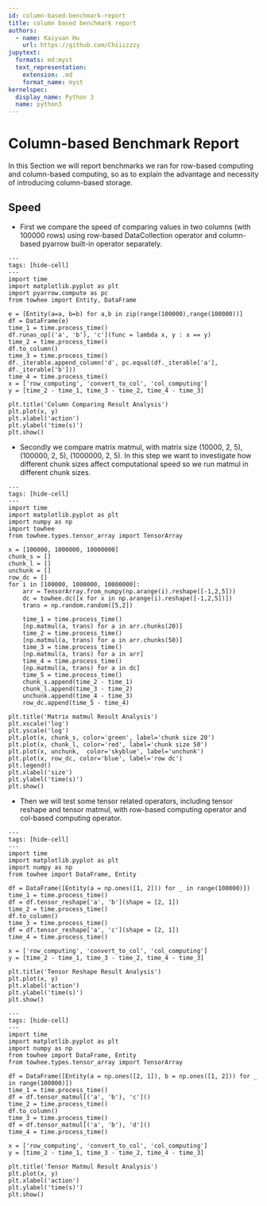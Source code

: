 ```yaml
---
id: column-based-benchmark-report
title: column based benchmark report
authors:
  - name: Kaiyuan Hu
    url: https://github.com/Chiiizzzy
jupytext:
  formats: md:myst
  text_representation:
    extension: .md
    format_name: myst
kernelspec:
  display_name: Python 3
  name: python3
---
```


# Column-based Benchmark Report

In this Section we will report benchmarks we ran for row-based computing and column-based computing, so as to explain the advantage and necessity of introducing column-based storage.

## Speed

- First we compare the speed of comparing values in two columns (with 100000 rows) using row-based DataCollection operator and column-based pyarrow built-in operator separately.

```{code-cell} ipython3
---
tags: [hide-cell]
---
import time
import matplotlib.pyplot as plt
import pyarrow.compute as pc
from towhee import Entity, DataFrame

e = [Entity(a=a, b=b) for a,b in zip(range(100000),range(100000))]
df = DataFrame(e)
time_1 = time.process_time()
df.runas_op[('a', 'b'), 'c'](func = lambda x, y : x == y)
time_2 = time.process_time()
df.to_column()
time_3 = time.process_time()
df._iterable.append_column('d', pc.equal(df._iterable['a'], df._iterable['b']))
time_4 = time.process_time()
x = ['row_computing', 'convert_to_col', 'col_computing']
y = [time_2 - time_1, time_3 - time_2, time_4 - time_3]
```

```{code-cell} ipython3
plt.title('Column Comparing Result Analysis')
plt.plot(x, y)
plt.xlabel('action')
plt.ylabel('time(s)')
plt.show()
```

- Secondly we compare matrix matmul, with matrix size (10000, 2, 5), (100000, 2, 5), (1000000, 2, 5). In this step we want to investigate how different chunk sizes affect computational speed so we run matmul in different chunk sizes.

```{code-cell} ipython3
---
tags: [hide-cell]
---
import time
import matplotlib.pyplot as plt
import numpy as np
import towhee
from towhee.types.tensor_array import TensorArray

x = [100000, 1000000, 10000000]
chunk_s = []
chunk_l = []
unchunk = []
row_dc = []
for i in [100000, 1000000, 10000000]:
	arr = TensorArray.from_numpy(np.arange(i).reshape([-1,2,5]))
	dc = towhee.dc([x for x in np.arange(i).reshape([-1,2,5])])
	trans = np.random.random([5,2])

	time_1 = time.process_time()
	[np.matmul(a, trans) for a in arr.chunks(20)]
	time_2 = time.process_time()
	[np.matmul(a, trans) for a in arr.chunks(50)]
	time_3 = time.process_time()
	[np.matmul(a, trans) for a in arr]
	time_4 = time.process_time()
	[np.matmul(a, trans) for a in dc]
	time_5 = time.process_time()
	chunk_s.append(time_2 - time_1)
	chunk_l.append(time_3 - time_2)
	unchunk.append(time_4 - time_3)
	row_dc.append(time_5 - time_4)
```

```{code-cell} ipython3
plt.title('Matrix matmul Result Analysis')
plt.xscale('log')
plt.yscale('log')
plt.plot(x, chunk_s, color='green', label='chunk size 20')
plt.plot(x, chunk_l, color='red', label='chunk size 50')
plt.plot(x, unchunk,  color='skyblue', label='unchunk')
plt.plot(x, row_dc, color='blue', label='row dc')
plt.legend()
plt.xlabel('size')
plt.ylabel('time(s)')
plt.show()
```

- Then we will test some tensor related operators, including tensor reshape and tensor matmul, with row-based computing operator and col-based computing operator.

```{code-cell} ipython3
---
tags: [hide-cell]
---
import time
import matplotlib.pyplot as plt
import numpy as np
from towhee import DataFrame, Entity

df = DataFrame([Entity(a = np.ones([1, 2])) for _ in range(100000)])
time_1 = time.process_time()
df = df.tensor_reshape['a', 'b'](shape = [2, 1])
time_2 = time.process_time()
df.to_column()
time_3 = time.process_time()
df = df.tensor_reshape['a', 'c'](shape = [2, 1])
time_4 = time.process_time()

x = ['row_computing', 'convert_to_col', 'col_computing']
y = [time_2 - time_1, time_3 - time_2, time_4 - time_3]
```

```{code-cell} ipython3
plt.title('Tensor Reshape Result Analysis')
plt.plot(x, y)
plt.xlabel('action')
plt.ylabel('time(s)')
plt.show()
```

```{code-cell} ipython3
---
tags: [hide-cell]
---
import time
import matplotlib.pyplot as plt
import numpy as np
from towhee import DataFrame, Entity
from towhee.types.tensor_array import TensorArray

df = DataFrame([Entity(a = np.ones([2, 1]), b = np.ones([1, 2])) for _ in range(100000)])
time_1 = time.process_time()
df = df.tensor_matmul[('a', 'b'), 'c']()
time_2 = time.process_time()
df.to_column()
time_3 = time.process_time()
df = df.tensor_matmul[('a', 'b'), 'd']()
time_4 = time.process_time()

x = ['row_computing', 'convert_to_col', 'col_computing']
y = [time_2 - time_1, time_3 - time_2, time_4 - time_3]
```

```{code-cell} ipython3
plt.title('Tensor Matmul Result Analysis')
plt.plot(x, y)
plt.xlabel('action')
plt.ylabel('time(s)')
plt.show()
```